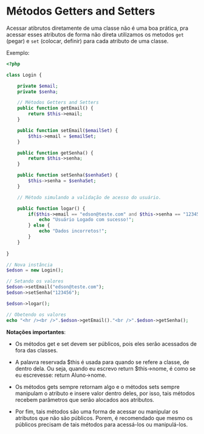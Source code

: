 # Métodos Getters and Setters

Acessar atibrutos diretamente de uma classe não é uma boa prática, pra acessar esses atributos de forma não direta utilizamos os metodos `get` (pegar) e `set` (colocar, definir) para cada atributo de uma classe.

Exemplo:

```php
<?php

class Login {

    private $email;
    private $senha;

    // Métodos Getters and Setters
    public function getEmail() {
        return $this->email;
    }

    public function setEmail($emailSet) {
        $this->email = $emailSet;
    }

    public function getSenha() {
        return $this->senha;
    }

    public function setSenha($senhaSet) {
        $this->senha = $senhaSet;
    }

    // Método simulando a validação de acesso do usuário.

    public function logar() {
        if($this->email == "edson@teste.com" and $this->senha == "123456") {
            echo "Usuário Logado com sucesso!";
        } else {
            echo "Dados incorretos!";
        }
    }
    
}

// Nova instância
$edson = new Login();

// Setando os valores
$edson->setEmail("edson@teste.com");
$edson->setSenha("123456");

$edson->logar();

// Obetendo os valores
echo "<hr /><br />".$edson->getEmail()."<br />".$edson->getSenha();
```
**Notações importantes**:

- Os métodos get e set devem ser públicos, pois eles serão acessados de fora das classes.

- A palavra reservada $this é usada para quando se refere a classe, de dentro dela. Ou seja, quando eu escrevo return $this->nome, é como se eu escrevesse: return Aluno->nome.

- Os métodos gets sempre retornam algo e o métodos sets sempre manipulam o atributo e insere valor dentro deles, por isso, tais métodos recebem parâmetros que serão alocados aos atributos.

- Por fim, tais métodos são uma forma de acessar ou manipular os atributos que não são públicos. Porem, é recomendado que mesmo os públicos precisam de tais métodos para acessá-los ou manipulá-los.